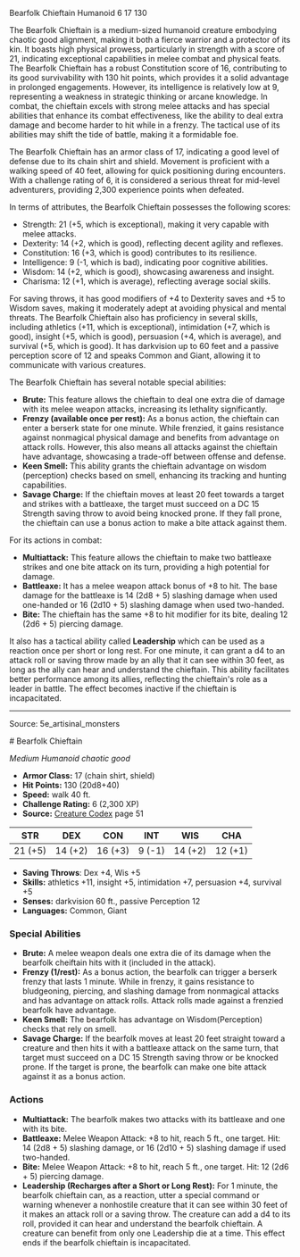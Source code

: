 <MonsterName/>Bearfolk Chieftain</MonsterName>
<CreatureType/>Humanoid</CreatureType>
<CR/>6</CR>
<AC/>17</AC>
<HP/>130</HP>
<summary>The Bearfolk Chieftain is a medium-sized humanoid creature embodying chaotic good alignment, making it both a fierce warrior and a protector of its kin. It boasts high physical prowess, particularly in strength with a score of 21, indicating exceptional capabilities in melee combat and physical feats. The Bearfolk Chieftain has a robust Constitution score of 16, contributing to its good survivability with 130 hit points, which provides it a solid advantage in prolonged engagements. However, its intelligence is relatively low at 9, representing a weakness in strategic thinking or arcane knowledge. In combat, the chieftain excels with strong melee attacks and has special abilities that enhance its combat effectiveness, like the ability to deal extra damage and become harder to hit while in a frenzy. The tactical use of its abilities may shift the tide of battle, making it a formidable foe.</summary>

<detail>

The Bearfolk Chieftain has an armor class of 17, indicating a good level of defense due to its chain shirt and shield. Movement is proficient with a walking speed of 40 feet, allowing for quick positioning during encounters. With a challenge rating of 6, it is considered a serious threat for mid-level adventurers, providing 2,300 experience points when defeated.

In terms of attributes, the Bearfolk Chieftain possesses the following scores:
- Strength: 21 (+5, which is exceptional), making it very capable with melee attacks.
- Dexterity: 14 (+2, which is good), reflecting decent agility and reflexes.
- Constitution: 16 (+3, which is good) contributes to its resilience.
- Intelligence: 9 (-1, which is bad), indicating poor cognitive abilities.
- Wisdom: 14 (+2, which is good), showcasing awareness and insight.
- Charisma: 12 (+1, which is average), reflecting average social skills.

For saving throws, it has good modifiers of +4 to Dexterity saves and +5 to Wisdom saves, making it moderately adept at avoiding physical and mental threats. The Bearfolk Chieftain also has proficiency in several skills, including athletics (+11, which is exceptional), intimidation (+7, which is good), insight (+5, which is good), persuasion (+4, which is average), and survival (+5, which is good). It has darkvision up to 60 feet and a passive perception score of 12 and speaks Common and Giant, allowing it to communicate with various creatures.

The Bearfolk Chieftain has several notable special abilities:
- **Brute:** This feature allows the chieftain to deal one extra die of damage with its melee weapon attacks, increasing its lethality significantly.
- **Frenzy (available once per rest):** As a bonus action, the chieftain can enter a berserk state for one minute. While frenzied, it gains resistance against nonmagical physical damage and benefits from advantage on attack rolls. However, this also means all attacks against the chieftain have advantage, showcasing a trade-off between offense and defense.
- **Keen Smell:** This ability grants the chieftain advantage on wisdom (perception) checks based on smell, enhancing its tracking and hunting capabilities.
- **Savage Charge:** If the chieftain moves at least 20 feet towards a target and strikes with a battleaxe, the target must succeed on a DC 15 Strength saving throw to avoid being knocked prone. If they fall prone, the chieftain can use a bonus action to make a bite attack against them.

For its actions in combat:
- **Multiattack:** This feature allows the chieftain to make two battleaxe strikes and one bite attack on its turn, providing a high potential for damage.
- **Battleaxe:** It has a melee weapon attack bonus of +8 to hit. The base damage for the battleaxe is 14 (2d8 + 5) slashing damage when used one-handed or 16 (2d10 + 5) slashing damage when used two-handed.
- **Bite:** The chieftain has the same +8 to hit modifier for its bite, dealing 12 (2d6 + 5) piercing damage.

It also has a tactical ability called **Leadership** which can be used as a reaction once per short or long rest. For one minute, it can grant a d4 to an attack roll or saving throw made by an ally that it can see within 30 feet, as long as the ally can hear and understand the chieftain. This ability facilitates better performance among its allies, reflecting the chieftain's role as a leader in battle. The effect becomes inactive if the chieftain is incapacitated.</detail>



---

Source: 5e_artisinal_monsters

<statblock>
# Bearfolk Chieftain

*Medium* *Humanoid* *chaotic good*

- **Armor Class:** 17 (chain shirt, shield)
- **Hit Points:** 130 (20d8+40)
- **Speed:** walk 40 ft.
- **Challenge Rating:** 6 (2,300 XP)
- **Source:** [Creature Codex](https://koboldpress.com/kpstore/product/creature-codex-for-5th-edition-dnd) page 51

| STR | DEX | CON | INT | WIS | CHA |
| --- | --- | --- | --- | --- | --- |
| 21 (+5) | 14 (+2) | 16 (+3) | 9 (-1) | 14 (+2) | 12 (+1) |

- **Saving Throws**: Dex +4, Wis +5
- **Skills:** athletics +11, insight +5, intimidation +7, persuasion +4, survival +5
- **Senses:** darkvision 60 ft., passive Perception 12
- **Languages:** Common, Giant

### Special Abilities

- **Brute:** A melee weapon deals one extra die of its damage when the bearfolk cheiftain hits with it (included in the attack).
- **Frenzy (1/rest):** As a bonus action, the bearfolk can trigger a berserk frenzy that lasts 1 minute. While in frenzy, it gains resistance to bludgeoning, piercing, and slashing damage from nonmagical attacks and has advantage on attack rolls. Attack rolls made against a frenzied bearfolk have advantage.
- **Keen Smell:** The bearfolk has advantage on Wisdom(Perception) checks that rely on smell.
- **Savage Charge:** If the bearfolk moves at least 20 feet straight toward a creature and then hits it with a battleaxe attack on the same turn, that target must succeed on a DC 15 Strength saving throw or be knocked prone. If the target is prone, the bearfolk can make one bite attack against it as a bonus action.

### Actions

- **Multiattack:** The bearfolk makes two attacks with its battleaxe and one with its bite.
- **Battleaxe:** Melee Weapon Attack: +8 to hit, reach 5 ft., one target. Hit: 14 (2d8 + 5) slashing damage, or 16 (2d10 + 5) slashing damage if used two-handed.
- **Bite:** Melee Weapon Attack: +8 to hit, reach 5 ft., one target. Hit: 12 (2d6 + 5) piercing damage.
- **Leadership (Recharges after a Short or Long Rest):** For 1 minute, the bearfolk chieftain can, as a reaction, utter a special command or warning whenever a nonhostile creature that it can see within 30 feet of it makes an attack roll or a saving throw. The creature can add a d4 to its roll, provided it can hear and understand the bearfolk chieftain. A creature can benefit from only one Leadership die at a time. This effect ends if the bearfolk chieftain is incapacitated.


</statblock>


